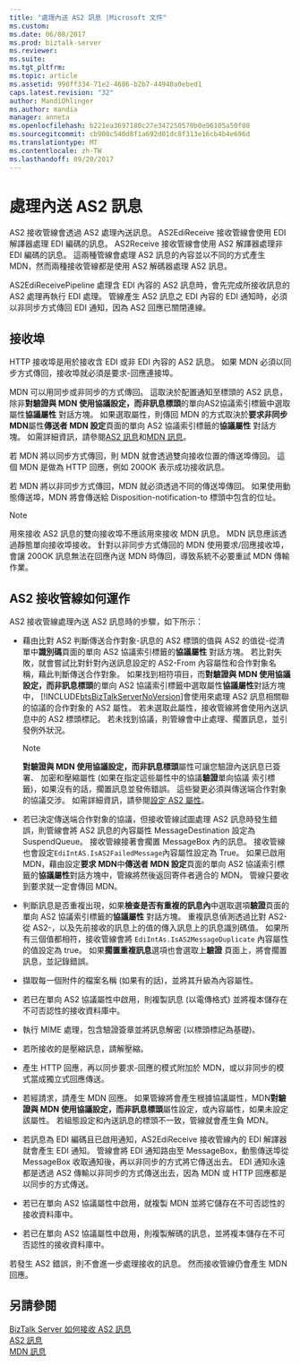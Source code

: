 ```yaml
---
title: "處理內送 AS2 訊息 |Microsoft 文件"
ms.custom: 
ms.date: 06/08/2017
ms.prod: biztalk-server
ms.reviewer: 
ms.suite: 
ms.tgt_pltfrm: 
ms.topic: article
ms.assetid: 998ff334-71e2-4686-b2b7-44940a0ebed1
caps.latest.revision: "32"
author: MandiOhlinger
ms.author: mandia
manager: anneta
ms.openlocfilehash: b221ea3697180c27e347250570b0e96105a50f08
ms.sourcegitcommit: cb908c540d8f1a692d01dc8f313e16cb4b4e696d
ms.translationtype: MT
ms.contentlocale: zh-TW
ms.lasthandoff: 09/20/2017
---
```

# <a name="processing-an-incoming-as2-message"></a>處理內送 AS2 訊息
AS2 接收管線會透過 AS2 處理內送訊息。 AS2EdiReceive 接收管線會使用 EDI 解譯器處理 EDI 編碼的訊息。 AS2Receive 接收管線會使用 AS2 解譯器處理非 EDI 編碼的訊息。 這兩種管線會處理 AS2 訊息的內容並以不同的方式產生 MDN，然而兩種接收管線都是使用 AS2 解碼器處理 AS2 訊息。  
  
 AS2EdiReceivePipeline 處理含 EDI 內容的 AS2 訊息時，會先完成所接收訊息的 AS2 處理再執行 EDI 處理。 管線產生 AS2 訊息之 EDI 內容的 EDI 通知時，必須以非同步方式傳回 EDI 通知，因為 AS2 回應已關閉連線。  
  
## <a name="the-receive-port"></a>接收埠  
 HTTP 接收埠是用於接收含 EDI 或非 EDI 內容的 AS2 訊息。 如果 MDN 必須以同步方式傳回，接收埠就必須是要求-回應連接埠。  
  
 MDN 可以用同步或非同步的方式傳回。 這取決於配置通知至標頭的 AS2 訊息，除非**對驗證與 MDN 使用協議設定，而非訊息標頭**的單向AS2協議索引標籤中選取屬性**協議屬性** 對話方塊。 如果選取屬性，則傳回 MDN 的方式取決於**要求非同步 MDN**屬性**傳送者 MDN 設定**頁面的單向 AS2 協議索引標籤的**協議屬性** 對話方塊。 如需詳細資訊，請參閱[AS2 訊息](../core/as2-messages.md)和[MDN 訊息](../core/mdn-messages.md)。  
  
 若 MDN 將以同步方式傳回，則 MDN 就會透過雙向接收位置的傳送埠傳回。 這個 MDN 是做為 HTTP 回應，例如 200OK 表示成功接收訊息。  
  
 若 MDN 將以非同步方式傳回，MDN 就必須透過不同的傳送埠傳回。 如果使用動態傳送埠，MDN 將會傳送給 Disposition-notification-to 標頭中包含的位址。  
  
> [!NOTE]
>  用來接收 AS2 訊息的雙向接收埠不應該用來接收 MDN 訊息。 MDN 訊息應該透過靜態單向接收埠接收。 針對以非同步方式傳回的 MDN 使用要求/回應接收埠，會讓 200OK 訊息無法在回應內送 MDN 時傳回，導致系統不必要重試 MDN 傳輸作業。  
  
## <a name="how-the-as2-receive-pipelines-work"></a>AS2 接收管線如何運作  
 AS2 接收管線處理內送 AS2 訊息時的步驟，如下所示：  
  
-   藉由比對 AS2 判斷傳送合作對象-訊息的 AS2 標頭的值與 AS2 的值從-從清單中**識別碼**頁面的單向 AS2 協議索引標籤的**協議屬性**  對話方塊。 若比對失敗，就會嘗試比對針對內送訊息設定的 AS2-From 內容屬性和合作對象名稱，藉此判斷傳送合作對象。 如果找到相符項目，而**對驗證與 MDN 使用協議設定，而非訊息標頭**的單向 AS2 協議索引標籤中選取屬性**協議屬性**對話方塊中， [!INCLUDE[btsBizTalkServerNoVersion](../includes/btsbiztalkservernoversion-md.md)]會使用來處理 AS2 訊息相關聯的協議的合作對象的 AS2 屬性。 若未選取此屬性，接收管線將會使用內送訊息中的 AS2 標頭標記。 若未找到協議，則管線會中止處理、擱置訊息，並引發例外狀況。  
  
    > [!NOTE]
    >  **對驗證與 MDN 使用協議設定，而非訊息標頭**屬性可讓您驗證內送訊息已簽署、 加密和壓縮屬性 (如果在指定這些屬性中的協議**驗證**單向協議 索引標籤)，如果沒有的話，擱置訊息並發佈錯誤。 這些變更必須與傳送端合作對象的協議交涉。 如需詳細資訊，請參閱[設定 AS2 屬性](../core/configuring-as2-properties.md)。  
  
-   若已決定傳送端合作對象的協議，但接收管線試圖處理 AS2 訊息時發生錯誤，則管線會將 AS2 訊息的內容屬性 MessageDestination 設定為 SuspendQueue。 接收管線接著會擱置 MessageBox 內的訊息。 接收管線也會設定`EdiIntAS.IsAS2FailedMessage`內容屬性設定為 True。 如果已啟用 MDN，藉由設定**要求 MDN**中**傳送者 MDN 設定**頁面的單向 AS2 協議索引標籤的**協議屬性**對話方塊中，管線將然後返回寄件者適合的 MDN。 管線只要收到要求就一定會傳回 MDN。  
  
-   判斷訊息是否重複出現，如果**檢查是否有重複的訊息內**中選取選項**驗證**頁面的單向 AS2 協議索引標籤的**協議屬性** 對話方塊。 重複訊息偵測透過比對 AS2-從 AS2-，以及先前接收的訊息上的值的傳入訊息上的訊息識別碼值。 如果所有三個值都相符，接收管線會將 `EdiIntAs.IsAS2MessageDuplicate` 內容屬性的值設定為 true。 如果**擱置重複訊息**選項也會選取上**驗證** 頁面上，將會擱置訊息，並記錄錯誤。  
  
-   擷取每一個附件的檔案名稱 (如果有的話)，並將其升級為內容屬性。  
  
-   若已在單向 AS2 協議屬性中啟用，則複製訊息 (以電傳格式) 並將複本儲存在不可否認性的接收資料庫中。  
  
-   執行 MIME 處理，包含驗證簽章並將訊息解密 (以標頭標記為基礎)。  
  
-   若所接收的是壓縮訊息，請解壓縮。  
  
-   產生 HTTP 回應，再以同步要求-回應的模式附加於 MDN，或以非同步的模式當成獨立式回應傳送。  
  
-   若經請求，請產生 MDN 回應。 如果管線將會產生根據協議屬性，MDN**對驗證與 MDN 使用協議設定，而非訊息標頭**屬性設定，或內容屬性，如果未設定該屬性。 若組態設定和內送訊息的標頭不一致，管線就會產生負 MDN。  
  
-   若訊息為 EDI 編碼且已啟用通知，AS2EdiReceive 接收管線內的 EDI 解譯器就會產生 EDI 通知。 管線會將 EDI 通知路由至 MessageBox，動態傳送埠從 MessageBox 收取通知後，再以非同步的方式將它傳送出去。 EDI 通知永遠都是透過 AS2 傳輸以非同步的方式傳送出去，因為 MDN 或 HTTP 回應都是以同步的方式傳送。  
  
-   若已在單向 AS2 協議屬性中啟用，就複製 MDN 並將它儲存在不可否認性的接收資料庫中。  
  
-   若已在單向 AS2 協議屬性中啟用，則複製解碼的訊息，並將複本儲存在不可否認性的接收資料庫中。  
  
 若發生 AS2 錯誤，則不會進一步處理接收的訊息。 然而接收管線仍會產生 MDN 回應。  
  
## <a name="see-also"></a>另請參閱  
 [BizTalk Server 如何接收 AS2 訊息](../core/how-biztalk-server-receives-as2-messages.md)   
 [AS2 訊息](../core/as2-messages.md)   
 [MDN 訊息](../core/mdn-messages.md)